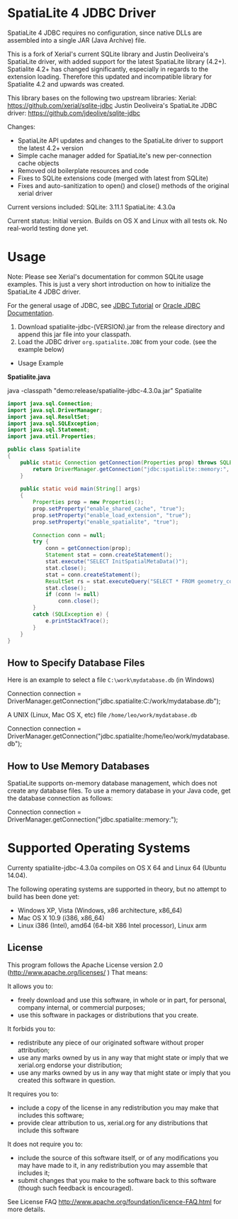 SpatiaLite 4 JDBC Driver
==================

SpatiaLite 4 JDBC requires no configuration, since native DLLs are assembled into a single JAR (Java Archive) file. 

This is a fork of Xerial's current SQLite library and Justin Deoliveira's SpatiaLite driver, with added support for the latest SpatiaLite library (4.2+).
Spatialite 4.2+ has changed significantly, especially in regards to the extension loading. Therefore this updated and incompatible library for Spatialite 4.2 and upwards was created. 

This library bases on the following two upstream libraries:
Xerial: https://github.com/xerial/sqlite-jdbc
Justin Deoliveira's SpatiaLite JDBC driver: https://github.com/jdeolive/sqlite-jdbc

Changes:
- SpatiaLite API updates and changes to the SpatiaLite driver to support the latest 4.2+ version
- Simple cache manager added for SpatiaLite's new per-connection cache objects
- Removed old boilerplate resources and code
- Fixes to SQLite extensions code (merged with latest from SQLite)
- Fixes and auto-sanitization to open() and close() methods of the original xerial driver

Current versions included:
SQLite: 3.11.1
SpatiaLite: 4.3.0a

Current status: Initial version. Builds on OS X and Linux with all tests ok. No real-world testing done yet. 

Usage
============ 

Note: Please see Xerial's documentation for common SQLite usage examples. This is just a very short introduction on how to initialize the SpatiaLite 4 JDBC driver.

For the general usage of JDBC, see [JDBC Tutorial](http://docs.oracle.com/javase/tutorial/jdbc/index.html) or [Oracle JDBC Documentation](http://www.oracle.com/technetwork/java/javase/tech/index-jsp-136101.html).

1.  Download spatialite-jdbc-(VERSION).jar from the release directory and append this jar file into your classpath. 
2.  Load the JDBC driver `org.spatialite.JDBC` from your code. (see the example below) 

* Usage Example  

**Spatialite.java**

java -classpath "demo:release/spatialite-jdbc-4.3.0a.jar" Spatialite


```java
import java.sql.Connection;
import java.sql.DriverManager;
import java.sql.ResultSet;
import java.sql.SQLException;
import java.sql.Statement;
import java.util.Properties;

public class Spatialite
{
    public static Connection getConnection(Properties prop) throws SQLException {
        return DriverManager.getConnection("jdbc:spatialite::memory:", prop);
    }
    
	public static void main(String[] args) 
	{
        Properties prop = new Properties();
        prop.setProperty("enable_shared_cache", "true");
        prop.setProperty("enable_load_extension", "true");
        prop.setProperty("enable_spatialite", "true");
        
        Connection conn = null;
        try {
            conn = getConnection(prop);
            Statement stat = conn.createStatement();
            stat.execute("SELECT InitSpatialMetaData()");
            stat.close();
            stat = conn.createStatement();
            ResultSet rs = stat.executeQuery("SELECT * FROM geometry_columns");
            stat.close();
            if (conn != null)
                conn.close();
        }
        catch (SQLException e) {
            e.printStackTrace();
        }
	}
}
```    


How to Specify Database Files
-----------------------------

Here is an example to select a file `C:\work\mydatabase.db` (in Windows)

Connection connection = DriverManager.getConnection("jdbc.spatialite:C:/work/mydatabase.db");

A UNIX (Linux, Mac OS X, etc) file `/home/leo/work/mydatabase.db`

Connection connection = DriverManager.getConnection("jdbc.spatialite:/home/leo/work/mydatabase.db");


How to Use Memory Databases
---------------------------
SpatiaLite supports on-memory database management, which does not create any database files. 
To use a memory database in your Java code, get the database connection as follows:

Connection connection = DriverManager.getConnection("jdbc.spatialite::memory:");

Supported Operating Systems
===========================

Currenty spatialite-jdbc-4.3.0a compiles on OS X 64 and Linux 64 (Ubuntu 14.04). 

The following operating systems are supported in theory, but no attempt to build has been done yet:

*   Windows XP, Vista (Windows, x86 architecture, x86_64) 
*   Mac OS X 10.9 (i386, x86_64) 
*   Linux i386 (Intel), amd64 (64-bit X86 Intel processor), Linux arm

License
-------
This program follows the Apache License version 2.0 (<http://www.apache.org/licenses/> ) That means:

It allows you to:

*   freely download and use this software, in whole or in part, for personal, company internal, or commercial purposes; 
*   use this software in packages or distributions that you create. 

It forbids you to:

*   redistribute any piece of our originated software without proper attribution; 
*   use any marks owned by us in any way that might state or imply that we xerial.org endorse your distribution; 
*   use any marks owned by us in any way that might state or imply that you created this software in question. 

It requires you to:

*   include a copy of the license in any redistribution you may make that includes this software; 
*   provide clear attribution to us, xerial.org for any distributions that include this software 

It does not require you to:

*   include the source of this software itself, or of any modifications you may have 
made to it, in any redistribution you may assemble that includes it; 
*   submit changes that you make to the software back to this software (though such feedback is encouraged). 

See License FAQ <http://www.apache.org/foundation/licence-FAQ.html> for more details.

